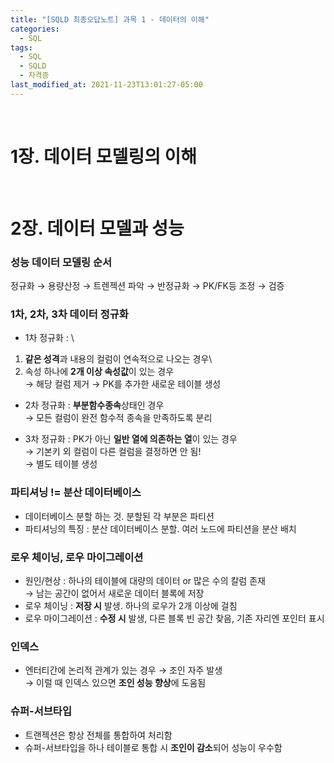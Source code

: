 ```yaml
---
title: "[SQLD 최종오답노트] 과목 1 - 데이터의 이해"
categories:
  - SQL
tags:
  - SQL
  - SQLD
  - 자격증
last_modified_at: 2021-11-23T13:01:27-05:00
---
```



&nbsp;
# 1장. 데이터 모델링의 이해

&nbsp;
# 2장. 데이터 모델과 성능

### 성능 데이터 모델링 순서
정규화 → 용량산정 → 트렌젝션 파악 → 반정규화 → PK/FK등 조정 → 검증 

### 1차, 2차, 3차 데이터 정규화
- 1차 정규화 : \
1) **같은 성격**과 내용의 컬럼이 연속적으로 나오는 경우\
2) 속성 하나에 **2개 이상 속성값**이 있는 경우\
→ 해당 컬럼 제거 → PK를 추가한 새로운 테이블 생성

- 2차 정규화 : **부분함수종속**상태인 경우\
→ 모든 컬럼이 완전 함수적 종속을 만족하도록 분리

- 3차 정규화 : PK가 아닌 **일반 열에 의존하는 열**이 있는 경우\
→ 기본키 외 컬럼이 다른 컬럼을 결정하면 안 됨!\
→ 별도 테이블 생성

### 파티셔닝 != 분산 데이터베이스
- 데이터베이스 분할 하는 것. 분할된 각 부분은 파티션
- 파티셔닝의 특징 : 분산 데이터베이스 분할. 여러 노드에 파티션을 분산 배치

### 로우 체이닝, 로우 마이그레이션

- 원인/현상 : 하나의 테이블에 대량의 데이터 or 많은 수의 칼럼 존재\
→ 남는 공간이 없어서 새로운 데이터 블록에 저장
- 로우 체이닝 : **저장 시** 발생. 하나의 로우가 2개 이상에 걸침
- 로우 마이그레이션 : **수정 시** 발생, 다른 블록 빈 공간 찾음, 기존 자리엔 포인터 표시


### 인덱스

- 엔터티간에 논리적 관계가 있는 경우 → 조인 자주 발생\
→ 이럴 때 인덱스 있으면 **조인 성능 향상**에 도움됨


### 슈퍼-서브타입

- 트랜젝션은 항상 전체를 통합하여 처리함
- 슈퍼-서브타입을 하나 테이블로 통합 시 **조인이 감소**되어 성능이 우수함 